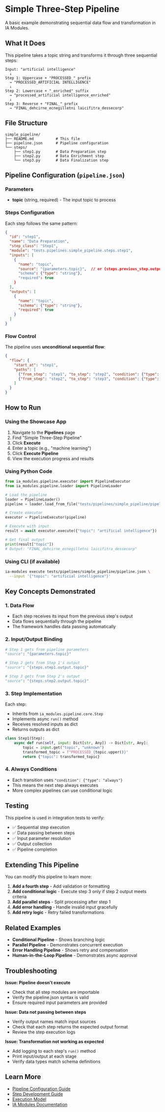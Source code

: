 # Simple Three-Step Pipeline

A basic example demonstrating sequential data flow and transformation in IA Modules.

## What It Does

This pipeline takes a topic string and transforms it through three sequential steps:

```
Input: "artificial intelligence"
  ↓
Step 1: Uppercase + "PROCESSED_" prefix
  → "PROCESSED_ARTIFICIAL INTELLIGENCE"
  ↓
Step 2: Lowercase + "_enriched" suffix
  → "processed_artificial intelligence_enriched"
  ↓
Step 3: Reverse + "FINAL_" prefix
  → "FINAL_dehcirne_ecnegilletni laicifitra_dessecorp"
```

## File Structure

```
simple_pipeline/
├── README.md          # This file
├── pipeline.json      # Pipeline configuration
└── steps/
    ├── step1.py       # Data Preparation step
    ├── step2.py       # Data Enrichment step
    └── step3.py       # Data Finalization step
```

## Pipeline Configuration (`pipeline.json`)

### Parameters
- **topic** (string, required) - The input topic to process

### Steps Configuration

Each step follows the same pattern:

```json
{
  "id": "step1",
  "name": "Data Preparation",
  "step_class": "Step1",
  "module": "tests.pipelines.simple_pipeline.steps.step1",
  "inputs": [
    {
      "name": "topic",
      "source": "{parameters.topic}",  // or {steps.previous_step.output.topic}
      "schema": {"type": "string"},
      "required": true
    }
  ],
  "outputs": [
    {
      "name": "topic",
      "schema": {"type": "string"},
      "required": true
    }
  ]
}
```

### Flow Control

The pipeline uses **unconditional sequential flow**:

```json
{
  "flow": {
    "start_at": "step1",
    "paths": [
      {"from_step": "step1", "to_step": "step2", "condition": {"type": "always"}},
      {"from_step": "step2", "to_step": "step3", "condition": {"type": "always"}}
    ]
  }
}
```

## How to Run

### Using the Showcase App

1. Navigate to the **Pipelines** page
2. Find "Simple Three-Step Pipeline"
3. Click **Execute**
4. Enter a topic (e.g., "machine learning")
5. Click **Execute Pipeline**
6. View the execution progress and results

### Using Python Code

```python
from ia_modules.pipeline.executor import PipelineExecutor
from ia_modules.pipeline.loader import PipelineLoader

# Load the pipeline
loader = PipelineLoader()
pipeline = loader.load_from_file("tests/pipelines/simple_pipeline/pipeline.json")

# Create executor
executor = PipelineExecutor(pipeline)

# Execute with input
result = await executor.execute({"topic": "artificial intelligence"})

# Get final output
print(result["topic"])
# Output: "FINAL_dehcirne_ecnegilletni laicifitra_dessecorp"
```

### Using CLI (if available)

```bash
ia-modules execute tests/pipelines/simple_pipeline/pipeline.json \
  --input '{"topic": "artificial intelligence"}'
```

## Key Concepts Demonstrated

### 1. **Data Flow**
- Each step receives its input from the previous step's output
- Data flows sequentially through the pipeline
- The framework handles data passing automatically

### 2. **Input/Output Binding**
```python
# Step 1 gets from pipeline parameters
"source": "{parameters.topic}"

# Step 2 gets from Step 1's output
"source": "{steps.step1.output.topic}"

# Step 3 gets from Step 2's output
"source": "{steps.step2.output.topic}"
```

### 3. **Step Implementation**
Each step:
- Inherits from `ia_modules.pipeline.core.Step`
- Implements async `run()` method
- Receives resolved inputs as dict
- Returns outputs as dict

```python
class Step1(Step):
    async def run(self, input: Dict[str, Any]) -> Dict[str, Any]:
        topic = input.get("topic", "unknown")
        transformed_topic = f"PROCESSED_{topic.upper()}"
        return {"topic": transformed_topic}
```

### 4. **Always Conditions**
- Each transition uses `"condition": {"type": "always"}`
- This means the next step always executes
- More complex pipelines can use conditional logic

## Testing

This pipeline is used in integration tests to verify:
- ✅ Sequential step execution
- ✅ Data passing between steps
- ✅ Input parameter resolution
- ✅ Output collection
- ✅ Pipeline completion

## Extending This Pipeline

You can modify this pipeline to learn more:

1. **Add a fourth step** - Add validation or formatting
2. **Add conditional logic** - Execute step 3 only if step 2 output meets criteria
3. **Add parallel steps** - Split processing after step 1
4. **Add error handling** - Handle invalid input gracefully
5. **Add retry logic** - Retry failed transformations

## Related Examples

- **Conditional Pipeline** - Shows branching logic
- **Parallel Pipeline** - Demonstrates concurrent execution
- **Error Handling Pipeline** - Shows retry and compensation
- **Human-in-the-Loop Pipeline** - Demonstrates async approval

## Troubleshooting

**Issue: Pipeline doesn't execute**
- Check that all step modules are importable
- Verify the pipeline.json syntax is valid
- Ensure required input parameters are provided

**Issue: Data not passing between steps**
- Verify output names match input sources
- Check that each step returns the expected output format
- Review the step execution logs

**Issue: Transformation not working as expected**
- Add logging to each step's `run()` method
- Print input/output at each stage
- Verify data types match schema definitions

## Learn More

- [Pipeline Configuration Guide](../../../docs/pipeline_configuration.md)
- [Step Development Guide](../../../docs/step_development.md)
- [Execution Model](../../../docs/execution_model.md)
- [IA Modules Documentation](../../../README.md)
